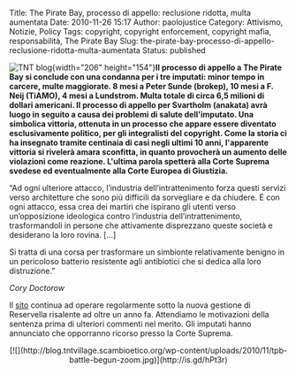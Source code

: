 Title: The Pirate Bay, processo di appello: reclusione ridotta, multa aumentata
Date: 2010-11-26 15:17
Author: paolojustice
Category: Attivismo, Notizie, Policy
Tags: copyright, copyright enforcement, copyright mafia, responsabilità, The Pirate Bay
Slug: the-pirate-bay-processo-di-appello-reclusione-ridotta-multa-aumentata
Status: published

![TNT blog](http://blog.tntvillage.scambioetico.org/wp-content/uploads/2009/08/RememberTheBaySmall.jpg){width="206" height="154"}**Il processo di appello a The Pirate Bay si conclude con una condanna per i tre imputati: minor tempo in carcere, multe maggiorate. 8 mesi a Peter Sunde (brokep), 10 mesi a F. Neij (TiAMO), 4 mesi a Lundstrom. Multa totale di circa 6,5 milioni di dollari americani. Il processo di appello per Svartholm (anakata) avrà luogo in seguito a causa dei problemi di salute dell'imputato. Una simbolica vittoria, ottenuta in un processo che appare essere diventato esclusivamente politico, per gli integralisti del copyright. Come la storia ci ha insegnato tramite centinaia di casi negli ultimi 10 anni, l'apparente vittoria si rivelerà amara sconfitta, in quanto provocherà un aumento delle violazioni come reazione. L'ultima parola spetterà alla Corte Suprema svedese ed eventualmente alla Corte Europea di Giustizia.**

<!--more--></strong>

“Ad ogni ulteriore attacco, l’industria dell’intrattenimento forza questi servizi verso architetture che sono più difficili da sorvegliare e da chiudere. E con ogni attacco, essa crea dei martiri che ispirano gli utenti verso un’opposizione ideologica contro l’industria dell’intrattenimento, trasformandoli in persone che attivamente disprezzano queste società e desiderano la loro rovina. \[...\]

Si tratta di una corsa per trasformare un simbionte relativamente benigno in un pericoloso batterio resistente agli antibiotici che si dedica alla loro distruzione.”

*Cory Doctorow*

Il [sito](http://is.gd/hPt3r) continua ad operare regolarmente sotto la nuova gestione di Reservella risalente ad oltre un anno fa. Attendiamo le motivazioni della sentenza prima di ulteriori commenti nel merito. Gli imputati hanno annunciato che opporranno ricorso presso la Corte Suprema.

<p>
<center>
[![](http://blog.tntvillage.scambioetico.org/wp-content/uploads/2010/11/tpb-battle-begun-zoom.jpg)](http://is.gd/hPt3r)

</center>
</p>

